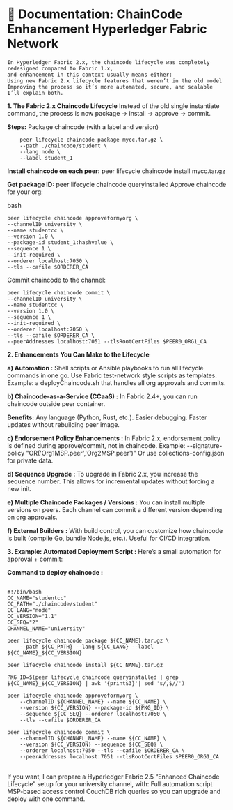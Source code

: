 # 📘 **Documentation: ChainCode Enhancement Hyperledger Fabric Network**
    In Hyperledger Fabric 2.x, the chaincode lifecycle was completely redesigned compared to Fabric 1.x,
    and enhancement in this context usually means either:
    Using new Fabric 2.x lifecycle features that weren’t in the old model
    Improving the process so it’s more automated, secure, and scalable
    I’ll explain both.

**1. The Fabric 2.x Chaincode Lifecycle**
    Instead of the old single instantiate command, the process is now package → install → approve → commit.

**Steps:**
    Package chaincode (with a label and version)

        peer lifecycle chaincode package mycc.tar.gz \
        --path ./chaincode/student \
        --lang node \
        --label student_1

**Install chaincode on each peer:**
    peer lifecycle chaincode install mycc.tar.gz

**Get package ID:**
    peer lifecycle chaincode queryinstalled
    Approve chaincode for your org:

bash

    peer lifecycle chaincode approveformyorg \
    --channelID university \
    --name studentcc \
    --version 1.0 \
    --package-id student_1:hashvalue \
    --sequence 1 \
    --init-required \
    --orderer localhost:7050 \
    --tls --cafile $ORDERER_CA

Commit chaincode to the channel:

    peer lifecycle chaincode commit \
    --channelID university \
    --name studentcc \
    --version 1.0 \
    --sequence 1 \
    --init-required \
    --orderer localhost:7050 \
    --tls --cafile $ORDERER_CA \
    --peerAddresses localhost:7051 --tlsRootCertFiles $PEER0_ORG1_CA

**2. Enhancements You Can Make to the Lifecycle**

**a) Automation :**
    Shell scripts or Ansible playbooks to run all lifecycle commands in one go.
    Use Fabric test-network style scripts as templates.
    Example: a deployChaincode.sh that handles all org approvals and commits.

**b) Chaincode-as-a-Service (CCaaS) :**
    In Fabric 2.4+, you can run chaincode outside peer container.

**Benefits:**
    Any language (Python, Rust, etc.).
    Easier debugging.
    Faster updates without rebuilding peer image.

**c) Endorsement Policy Enhancements :**
    In Fabric 2.x, endorsement policy is defined during approve/commit, not in chaincode.
    Example:
    --signature-policy "OR('Org1MSP.peer','Org2MSP.peer')"
    Or use collections-config.json for private data.

**d) Sequence Upgrade :**
    To upgrade in Fabric 2.x, you increase the sequence number.
    This allows for incremental updates without forcing a new init.

**e) Multiple Chaincode Packages / Versions :**
    You can install multiple versions on peers.
    Each channel can commit a different version depending on org approvals.

**f) External Builders :**
    With build control, you can customize how chaincode is built (compile Go, bundle Node.js, etc.).
    Useful for CI/CD integration.

**3. Example: Automated Deployment Script :**
    Here’s a small automation for approval + commit:

**Command to deploy chaincode :**

##
    #!/bin/bash
    CC_NAME="studentcc"
    CC_PATH="./chaincode/student"
    CC_LANG="node"
    CC_VERSION="1.1"
    CC_SEQ="2"
    CHANNEL_NAME="university"

    peer lifecycle chaincode package ${CC_NAME}.tar.gz \
        --path ${CC_PATH} --lang ${CC_LANG} --label ${CC_NAME}_${CC_VERSION}
    
    peer lifecycle chaincode install ${CC_NAME}.tar.gz

    PKG_ID=$(peer lifecycle chaincode queryinstalled | grep ${CC_NAME}_${CC_VERSION} | awk '{print$3}'| sed 's/,$//')

    peer lifecycle chaincode approveformyorg \
        --channelID ${CHANNEL_NAME} --name ${CC_NAME} \
        --version ${CC_VERSION} --package-id ${PKG_ID} \
        --sequence ${CC_SEQ} --orderer localhost:7050 \
        --tls --cafile $ORDERER_CA

    peer lifecycle chaincode commit \
        --channelID ${CHANNEL_NAME} --name ${CC_NAME} \
        --version ${CC_VERSION} --sequence ${CC_SEQ} \
        --orderer localhost:7050 --tls --cafile $ORDERER_CA \
        --peerAddresses localhost:7051 --tlsRootCertFiles $PEER0_ORG1_CA

##


If you want, I can prepare a Hyperledger Fabric 2.5 “Enhanced Chaincode Lifecycle” setup for your university channel,
with:
Full automation script\
MSP-based access control
CouchDB rich queries
so you can upgrade and deploy with one command.